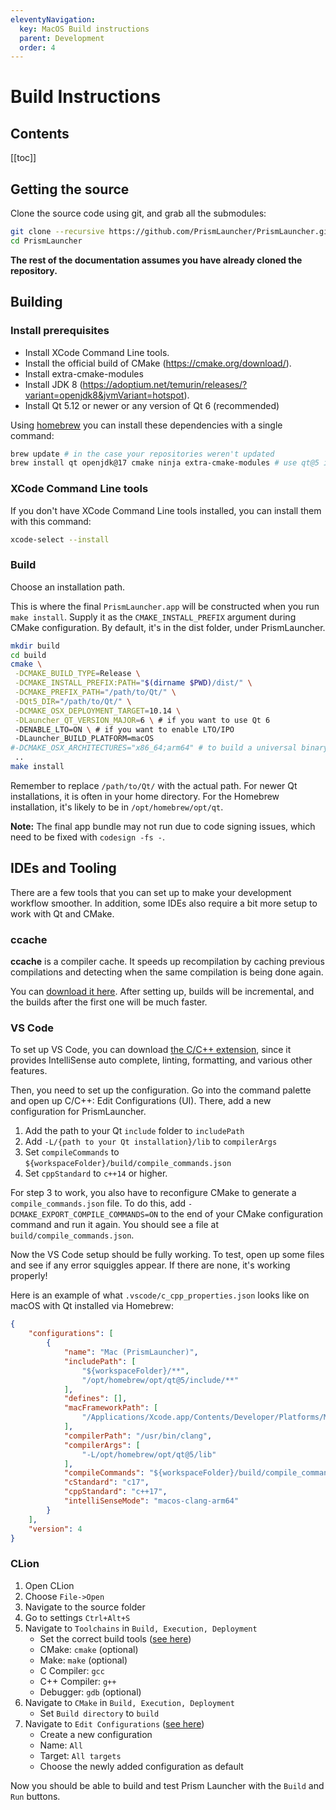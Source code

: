 ```yaml
---
eleventyNavigation:
  key: MacOS Build instructions
  parent: Development
  order: 4
---
```

# Build Instructions

## Contents

[[toc]]

## Getting the source

Clone the source code using git, and grab all the submodules:

```bash
git clone --recursive https://github.com/PrismLauncher/PrismLauncher.git
cd PrismLauncher
```

**The rest of the documentation assumes you have already cloned the repository.**

## Building

### Install prerequisites

- Install XCode Command Line tools.
- Install the official build of CMake (<https://cmake.org/download/>).
- Install extra-cmake-modules
- Install JDK 8 (<https://adoptium.net/temurin/releases/?variant=openjdk8&jvmVariant=hotspot>).
- Install Qt 5.12 or newer or any version of Qt 6 (recommended)

Using [homebrew](https://brew.sh) you can install these dependencies with a single command:

```bash
brew update # in the case your repositories weren't updated
brew install qt openjdk@17 cmake ninja extra-cmake-modules # use qt@5 if you want to install qt5
```

### XCode Command Line tools

If you don't have XCode Command Line tools installed, you can install them with this command:

```bash
xcode-select --install
```

### Build

Choose an installation path.

This is where the final `PrismLauncher.app` will be constructed when you run `make install`. Supply it as the `CMAKE_INSTALL_PREFIX` argument during CMake configuration. By default, it's in the dist folder, under PrismLauncher.

```bash
mkdir build
cd build
cmake \
 -DCMAKE_BUILD_TYPE=Release \
 -DCMAKE_INSTALL_PREFIX:PATH="$(dirname $PWD)/dist/" \
 -DCMAKE_PREFIX_PATH="/path/to/Qt/" \
 -DQt5_DIR="/path/to/Qt/" \
 -DCMAKE_OSX_DEPLOYMENT_TARGET=10.14 \
 -DLauncher_QT_VERSION_MAJOR=6 \ # if you want to use Qt 6
 -DENABLE_LTO=ON \ # if you want to enable LTO/IPO
 -DLauncher_BUILD_PLATFORM=macOS
#-DCMAKE_OSX_ARCHITECTURES="x86_64;arm64" # to build a universal binary (not recommended for development)
 ..
make install
```

Remember to replace `/path/to/Qt/` with the actual path. For newer Qt installations, it is often in your home directory. For the Homebrew installation, it's likely to be in `/opt/homebrew/opt/qt`.

**Note:** The final app bundle may not run due to code signing issues, which
need to be fixed with `codesign -fs -`.

## IDEs and Tooling

There are a few tools that you can set up to make your development workflow smoother. In addition, some IDEs also require a bit more setup to work with Qt and CMake.

### ccache

**ccache** is a compiler cache. It speeds up recompilation by caching previous compilations and detecting when the same compilation is being done again.

You can [download it here](https://ccache.dev/download.html). After setting up, builds will be incremental, and the builds after the first one will be much faster.

### VS Code

To set up VS Code, you can download [the C/C++ extension](https://marketplace.visualstudio.com/items?itemName=ms-vscode.cpptools), since it provides IntelliSense auto complete, linting, formatting, and various other features.

Then, you need to set up the configuration. Go into the command palette and open up C/C++: Edit Configurations (UI). There, add a new configuration for PrismLauncher.

1. Add the path to your Qt `include` folder to `includePath`
2. Add `-L/{path to your Qt installation}/lib` to `compilerArgs`
3. Set `compileCommands` to `${workspaceFolder}/build/compile_commands.json`
4. Set `cppStandard` to `c++14` or higher.

For step 3 to work, you also have to reconfigure CMake to generate a `compile_commands.json` file. To do this, add `-DCMAKE_EXPORT_COMPILE_COMMANDS=ON` to the end of your CMake configuration command and run it again. You should see a file at `build/compile_commands.json`.

Now the VS Code setup should be fully working. To test, open up some files and see if any error squiggles appear. If there are none, it's working properly!

Here is an example of what `.vscode/c_cpp_properties.json` looks like on macOS with Qt installed via Homebrew:

```json
{
    "configurations": [
        {
            "name": "Mac (PrismLauncher)",
            "includePath": [
                "${workspaceFolder}/**",
                "/opt/homebrew/opt/qt@5/include/**"
            ],
            "defines": [],
            "macFrameworkPath": [
                "/Applications/Xcode.app/Contents/Developer/Platforms/MacOSX.platform/Developer/SDKs/MacOSX.sdk/System/Library/Frameworks"
            ],
            "compilerPath": "/usr/bin/clang",
            "compilerArgs": [
                "-L/opt/homebrew/opt/qt@5/lib"
            ],
            "compileCommands": "${workspaceFolder}/build/compile_commands.json",
            "cStandard": "c17",
            "cppStandard": "c++17",
            "intelliSenseMode": "macos-clang-arm64"
        }
    ],
    "version": 4
}
```

### CLion

1. Open CLion
2. Choose `File->Open`
3. Navigate to the source folder
4. Go to settings `Ctrl+Alt+S`
5. Navigate to `Toolchains` in `Build, Execution, Deployment`
   - Set the correct build tools ([see here](https://i.imgur.com/daFAdVe.png))
   - CMake: `cmake` (optional)
   - Make: `make` (optional)
   - C Compiler: `gcc`
   - C++ Compiler: `g++`
   - Debugger: `gdb` (optional)
6. Navigate to `CMake` in `Build, Execution, Deployment`
   - Set `Build directory` to `build`
7. Navigate to `Edit Configurations`  ([see here](https://i.imgur.com/fu53nc3.png))
   - Create a new configuration
   - Name: `All`
   - Target: `All targets`
   - Choose the newly added configuration as default

Now you should be able to build and test Prism Launcher with the `Build` and `Run` buttons.
